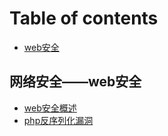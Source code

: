 # Table of contents

* [web安全](README.md)

## 网络安全——web安全

* [web安全概述](wang-luo-an-quan-web-an-quan/web-an-quan-gai-shu.md)
* [php反序列化漏洞](wang-luo-an-quan-web-an-quan/web-an-quan.md)

